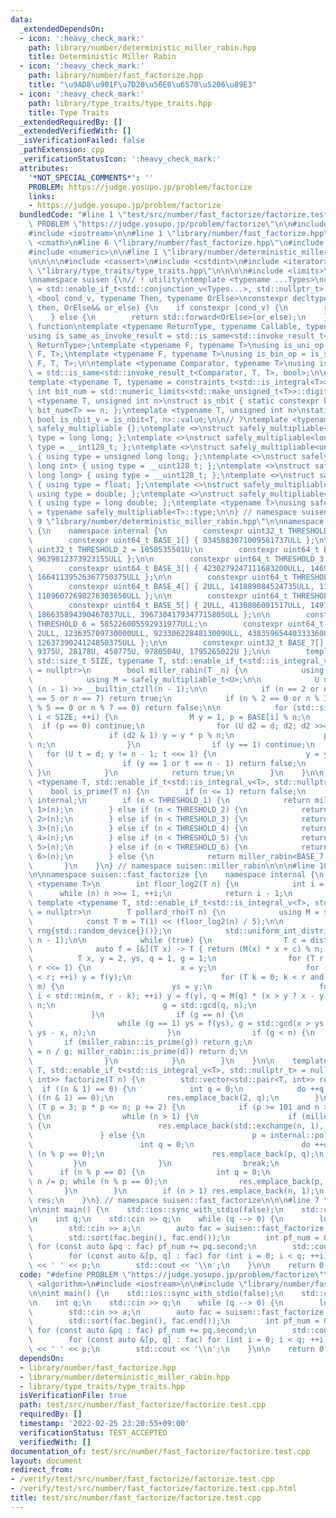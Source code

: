 ```yaml
---
data:
  _extendedDependsOn:
  - icon: ':heavy_check_mark:'
    path: library/number/deterministic_miller_rabin.hpp
    title: Deterministic Miller Rabin
  - icon: ':heavy_check_mark:'
    path: library/number/fast_factorize.hpp
    title: "\u9AD8\u901F\u7D20\u56E0\u6570\u5206\u89E3"
  - icon: ':heavy_check_mark:'
    path: library/type_traits/type_traits.hpp
    title: Type Traits
  _extendedRequiredBy: []
  _extendedVerifiedWith: []
  _isVerificationFailed: false
  _pathExtension: cpp
  _verificationStatusIcon: ':heavy_check_mark:'
  attributes:
    '*NOT_SPECIAL_COMMENTS*': ''
    PROBLEM: https://judge.yosupo.jp/problem/factorize
    links:
    - https://judge.yosupo.jp/problem/factorize
  bundledCode: "#line 1 \"test/src/number/fast_factorize/factorize.test.cpp\"\n#define\
    \ PROBLEM \"https://judge.yosupo.jp/problem/factorize\"\n\n#include <algorithm>\n\
    #include <iostream>\n\n#line 1 \"library/number/fast_factorize.hpp\"\n\n\n\n#include\
    \ <cmath>\n#line 6 \"library/number/fast_factorize.hpp\"\n#include <random>\n\
    #include <numeric>\n\n#line 1 \"library/number/deterministic_miller_rabin.hpp\"\
    \n\n\n\n#include <cassert>\n#include <cstdint>\n#include <iterator>\n\n#line 1\
    \ \"library/type_traits/type_traits.hpp\"\n\n\n\n#include <limits>\n#include <type_traits>\n\
    \nnamespace suisen {\n// ! utility\ntemplate <typename ...Types>\nusing constraints_t\
    \ = std::enable_if_t<std::conjunction_v<Types...>, std::nullptr_t>;\ntemplate\
    \ <bool cond_v, typename Then, typename OrElse>\nconstexpr decltype(auto) constexpr_if(Then&&\
    \ then, OrElse&& or_else) {\n    if constexpr (cond_v) {\n        return std::forward<Then>(then);\n\
    \    } else {\n        return std::forward<OrElse>(or_else);\n    }\n}\n\n// !\
    \ function\ntemplate <typename ReturnType, typename Callable, typename ...Args>\n\
    using is_same_as_invoke_result = std::is_same<std::invoke_result_t<Callable, Args...>,\
    \ ReturnType>;\ntemplate <typename F, typename T>\nusing is_uni_op = is_same_as_invoke_result<T,\
    \ F, T>;\ntemplate <typename F, typename T>\nusing is_bin_op = is_same_as_invoke_result<T,\
    \ F, T, T>;\n\ntemplate <typename Comparator, typename T>\nusing is_comparator\
    \ = std::is_same<std::invoke_result_t<Comparator, T, T>, bool>;\n\n// ! integral\n\
    template <typename T, typename = constraints_t<std::is_integral<T>>>\nconstexpr\
    \ int bit_num = std::numeric_limits<std::make_unsigned_t<T>>::digits;\ntemplate\
    \ <typename T, unsigned int n>\nstruct is_nbit { static constexpr bool value =\
    \ bit_num<T> == n; };\ntemplate <typename T, unsigned int n>\nstatic constexpr\
    \ bool is_nbit_v = is_nbit<T, n>::value;\n\n// ?\ntemplate <typename T>\nstruct\
    \ safely_multipliable {};\ntemplate <>\nstruct safely_multipliable<int> { using\
    \ type = long long; };\ntemplate <>\nstruct safely_multipliable<long long> { using\
    \ type = __int128_t; };\ntemplate <>\nstruct safely_multipliable<unsigned int>\
    \ { using type = unsigned long long; };\ntemplate <>\nstruct safely_multipliable<unsigned\
    \ long int> { using type = __uint128_t; };\ntemplate <>\nstruct safely_multipliable<unsigned\
    \ long long> { using type = __uint128_t; };\ntemplate <>\nstruct safely_multipliable<float>\
    \ { using type = float; };\ntemplate <>\nstruct safely_multipliable<double> {\
    \ using type = double; };\ntemplate <>\nstruct safely_multipliable<long double>\
    \ { using type = long double; };\ntemplate <typename T>\nusing safely_multipliable_t\
    \ = typename safely_multipliable<T>::type;\n\n} // namespace suisen\n\n\n#line\
    \ 9 \"library/number/deterministic_miller_rabin.hpp\"\n\nnamespace suisen::miller_rabin\
    \ {\n    namespace internal {\n        constexpr uint32_t THRESHOLD_1 = 341531U;\n\
    \        constexpr uint64_t BASE_1[] { 9345883071009581737ULL };\n\n        constexpr\
    \ uint32_t THRESHOLD_2 = 1050535501U;\n        constexpr uint64_t BASE_2[] { 336781006125ULL,\
    \ 9639812373923155ULL };\n\n        constexpr uint64_t THRESHOLD_3 = 350269456337ULL;\n\
    \        constexpr uint64_t BASE_3[] { 4230279247111683200ULL, 14694767155120705706ULL,\
    \ 16641139526367750375ULL };\n\n        constexpr uint64_t THRESHOLD_4 = 55245642489451ULL;\n\
    \        constexpr uint64_t BASE_4[] { 2ULL, 141889084524735ULL, 1199124725622454117ULL,\
    \ 11096072698276303650ULL };\n\n        constexpr uint64_t THRESHOLD_5 = 7999252175582851ULL;\n\
    \        constexpr uint64_t BASE_5[] { 2ULL, 4130806001517ULL, 149795463772692060ULL,\
    \ 186635894390467037ULL, 3967304179347715805ULL };\n\n        constexpr uint64_t\
    \ THRESHOLD_6 = 585226005592931977ULL;\n        constexpr uint64_t BASE_6[] {\
    \ 2ULL, 123635709730000ULL, 9233062284813009ULL, 43835965440333360ULL, 761179012939631437ULL,\
    \ 1263739024124850375ULL };\n\n        constexpr uint32_t BASE_7[] { 2U, 325U,\
    \ 9375U, 28178U, 450775U, 9780504U, 1795265022U };\n\n        template <auto BASE,\
    \ std::size_t SIZE, typename T, std::enable_if_t<std::is_integral_v<T>, std::nullptr_t>\
    \ = nullptr>\n        bool miller_rabin(T _n) {\n            using U = std::make_unsigned_t<T>;\n\
    \            using M = safely_multipliable_t<U>;\n\n            U n = _n, d =\
    \ (n - 1) >> __builtin_ctzll(n - 1);\n\n            if (n == 2 or n == 3 or n\
    \ == 5 or n == 7) return true;\n            if (n % 2 == 0 or n % 3 == 0 or n\
    \ % 5 == 0 or n % 7 == 0) return false;\n\n            for (std::size_t i = 0;\
    \ i < SIZE; ++i) {\n                M y = 1, p = BASE[i] % n;\n              \
    \  if (p == 0) continue;\n                for (U d2 = d; d2; d2 >>= 1) {\n   \
    \                 if (d2 & 1) y = y * p % n;\n                    p = p * p %\
    \ n;\n                }\n                if (y == 1) continue;\n             \
    \   for (U t = d; y != n - 1; t <<= 1) {\n                    y = y * y % n;\n\
    \                    if (y == 1 or t == n - 1) return false;\n               \
    \ }\n            }\n            return true;\n        }\n    }\n\n    template\
    \ <typename T, std::enable_if_t<std::is_integral_v<T>, std::nullptr_t> = nullptr>\n\
    \    bool is_prime(T n) {\n        if (n <= 1) return false;\n        using namespace\
    \ internal;\n        if (n < THRESHOLD_1) {\n            return miller_rabin<BASE_1,\
    \ 1>(n);\n        } else if (n < THRESHOLD_2) {\n            return miller_rabin<BASE_2,\
    \ 2>(n);\n        } else if (n < THRESHOLD_3) {\n            return miller_rabin<BASE_3,\
    \ 3>(n);\n        } else if (n < THRESHOLD_4) {\n            return miller_rabin<BASE_4,\
    \ 4>(n);\n        } else if (n < THRESHOLD_5) {\n            return miller_rabin<BASE_5,\
    \ 5>(n);\n        } else if (n < THRESHOLD_6) {\n            return miller_rabin<BASE_6,\
    \ 6>(n);\n        } else {\n            return miller_rabin<BASE_7, 7>(n);\n \
    \       }\n    }\n} // namespace suisen::miller_rabin\n\n\n#line 10 \"library/number/fast_factorize.hpp\"\
    \n\nnamespace suisen::fast_factorize {\n    namespace internal {\n        template\
    \ <typename T>\n        int floor_log2(T n) {\n            int i = 0;\n      \
    \      while (n) n >>= 1, ++i;\n            return i - 1;\n        }\n       \
    \ template <typename T, std::enable_if_t<std::is_integral_v<T>, std::nullptr_t>\
    \ = nullptr>\n        T pollard_rho(T n) {\n            using M = safely_multipliable_t<T>;\n\
    \            const T m = T(1) << (floor_log2(n) / 5);\n\n            static std::mt19937_64\
    \ rng{std::random_device{}()};\n            std::uniform_int_distribution<T> dist(0,\
    \ n - 1);\n\n            while (true) {\n                T c = dist(rng);\n  \
    \              auto f = [&](T x) -> T { return (M(x) * x + c) % n; };\n      \
    \          T x, y = 2, ys, q = 1, g = 1;\n                for (T r = 1; g == 1;\
    \ r <<= 1) {\n                    x = y;\n                    for (T i = 0; i\
    \ < r; ++i) y = f(y);\n                    for (T k = 0; k < r and g == 1; k +=\
    \ m) {\n                        ys = y;\n                        for (T i = 0;\
    \ i < std::min(m, r - k); ++i) y = f(y), q = M(q) * (x > y ? x - y : y - x) %\
    \ n;\n                        g = std::gcd(q, n);\n                    }\n   \
    \             }\n                if (g == n) {\n                    g = 1;\n \
    \                   while (g == 1) ys = f(ys), g = std::gcd(x > ys ? x - ys :\
    \ ys - x, n);\n                }\n                if (g < n) {\n             \
    \       if (miller_rabin::is_prime(g)) return g;\n                    if (T d\
    \ = n / g; miller_rabin::is_prime(d)) return d;\n                    return pollard_rho(g);\n\
    \                }\n            }\n        }\n    }\n\n    template <typename\
    \ T, std::enable_if_t<std::is_integral_v<T>, std::nullptr_t> = nullptr>\n    std::vector<std::pair<T,\
    \ int>> factorize(T n) {\n        std::vector<std::pair<T, int>> res;\n      \
    \  if ((n & 1) == 0) {\n            int q = 0;\n            do ++q, n >>= 1; while\
    \ ((n & 1) == 0);\n            res.emplace_back(2, q);\n        }\n        for\
    \ (T p = 3; p * p <= n; p += 2) {\n            if (p >= 101 and n >= 1 << 20)\
    \ {\n                while (n > 1) {\n                    if (miller_rabin::is_prime(n))\
    \ {\n                        res.emplace_back(std::exchange(n, 1), 1);\n     \
    \               } else {\n                        p = internal::pollard_rho(n);\n\
    \                        int q = 0;\n                        do ++q, n /= p; while\
    \ (n % p == 0);\n                        res.emplace_back(p, q);\n           \
    \         }\n                }\n                break;\n            }\n      \
    \      if (n % p == 0) {\n                int q = 0;\n                do ++q,\
    \ n /= p; while (n % p == 0);\n                res.emplace_back(p, q);\n     \
    \       }\n        }\n        if (n > 1) res.emplace_back(n, 1);\n        return\
    \ res;\n    }\n} // namespace suisen::fast_factorize\n\n\n#line 7 \"test/src/number/fast_factorize/factorize.test.cpp\"\
    \n\nint main() {\n    std::ios::sync_with_stdio(false);\n    std::cin.tie(nullptr);\n\
    \n    int q;\n    std::cin >> q;\n    while (q --> 0) {\n        long long a;\n\
    \        std::cin >> a;\n        auto fac = suisen::fast_factorize::factorize(a);\n\
    \        std::sort(fac.begin(), fac.end());\n        int pf_num = 0;\n       \
    \ for (const auto &pq : fac) pf_num += pq.second;\n        std::cout << pf_num;\n\
    \        for (const auto &[p, q] : fac) for (int i = 0; i < q; ++i) std::cout\
    \ << ' ' << p;\n        std::cout << '\\n';\n    }\n\n    return 0;\n}\n"
  code: "#define PROBLEM \"https://judge.yosupo.jp/problem/factorize\"\n\n#include\
    \ <algorithm>\n#include <iostream>\n\n#include \"library/number/fast_factorize.hpp\"\
    \n\nint main() {\n    std::ios::sync_with_stdio(false);\n    std::cin.tie(nullptr);\n\
    \n    int q;\n    std::cin >> q;\n    while (q --> 0) {\n        long long a;\n\
    \        std::cin >> a;\n        auto fac = suisen::fast_factorize::factorize(a);\n\
    \        std::sort(fac.begin(), fac.end());\n        int pf_num = 0;\n       \
    \ for (const auto &pq : fac) pf_num += pq.second;\n        std::cout << pf_num;\n\
    \        for (const auto &[p, q] : fac) for (int i = 0; i < q; ++i) std::cout\
    \ << ' ' << p;\n        std::cout << '\\n';\n    }\n\n    return 0;\n}"
  dependsOn:
  - library/number/fast_factorize.hpp
  - library/number/deterministic_miller_rabin.hpp
  - library/type_traits/type_traits.hpp
  isVerificationFile: true
  path: test/src/number/fast_factorize/factorize.test.cpp
  requiredBy: []
  timestamp: '2022-02-25 23:20:55+09:00'
  verificationStatus: TEST_ACCEPTED
  verifiedWith: []
documentation_of: test/src/number/fast_factorize/factorize.test.cpp
layout: document
redirect_from:
- /verify/test/src/number/fast_factorize/factorize.test.cpp
- /verify/test/src/number/fast_factorize/factorize.test.cpp.html
title: test/src/number/fast_factorize/factorize.test.cpp
---
```


